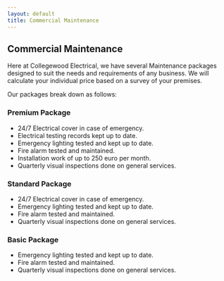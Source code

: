 ```yaml
---
layout: default
title: Commercial Maintenance
---
```

## Commercial Maintenance

Here at Collegewood Electrical, we have several Maintenance packages designed to suit the needs and requirements of any business. We will calculate your individual price based on a survey of your premises.

Our packages break down as follows:

### Premium Package

* 24/7 Electrical cover in case of emergency.
* Electrical testing records kept up to date.
* Emergency lighting tested and kept up to date.
* Fire alarm tested and maintained.
* Installation work of up to 250 euro per month.
* Quarterly visual inspections done on general services.

### Standard Package

* 24/7 Electrical cover in case of emergency.
* Emergency lighting tested and kept up to date.
* Fire alarm tested and maintained.
* Quarterly visual inspections done on general services.

### Basic Package

* Emergency lighting tested and kept up to date.
* Fire alarm tested and maintained.
* Quarterly visual inspections done on general services.

